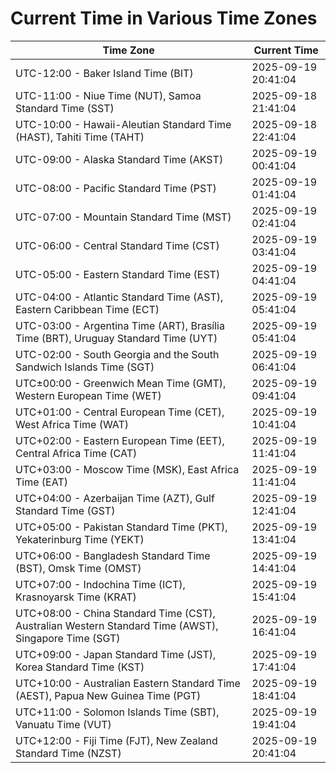 # Current Time in Various Time Zones

| Time Zone | Current Time |
|-----------|--------------|
| UTC-12:00 - Baker Island Time (BIT) | 2025-09-19 20:41:04 |
| UTC-11:00 - Niue Time (NUT), Samoa Standard Time (SST) | 2025-09-18 21:41:04 |
| UTC-10:00 - Hawaii-Aleutian Standard Time (HAST), Tahiti Time (TAHT) | 2025-09-18 22:41:04 |
| UTC-09:00 - Alaska Standard Time (AKST) | 2025-09-19 00:41:04 |
| UTC-08:00 - Pacific Standard Time (PST) | 2025-09-19 01:41:04 |
| UTC-07:00 - Mountain Standard Time (MST) | 2025-09-19 02:41:04 |
| UTC-06:00 - Central Standard Time (CST) | 2025-09-19 03:41:04 |
| UTC-05:00 - Eastern Standard Time (EST) | 2025-09-19 04:41:04 |
| UTC-04:00 - Atlantic Standard Time (AST), Eastern Caribbean Time (ECT) | 2025-09-19 05:41:04 |
| UTC-03:00 - Argentina Time (ART), Brasília Time (BRT), Uruguay Standard Time (UYT) | 2025-09-19 05:41:04 |
| UTC-02:00 - South Georgia and the South Sandwich Islands Time (SGT) | 2025-09-19 06:41:04 |
| UTC±00:00 - Greenwich Mean Time (GMT), Western European Time (WET) | 2025-09-19 09:41:04 |
| UTC+01:00 - Central European Time (CET), West Africa Time (WAT) | 2025-09-19 10:41:04 |
| UTC+02:00 - Eastern European Time (EET), Central Africa Time (CAT) | 2025-09-19 11:41:04 |
| UTC+03:00 - Moscow Time (MSK), East Africa Time (EAT) | 2025-09-19 11:41:04 |
| UTC+04:00 - Azerbaijan Time (AZT), Gulf Standard Time (GST) | 2025-09-19 12:41:04 |
| UTC+05:00 - Pakistan Standard Time (PKT), Yekaterinburg Time (YEKT) | 2025-09-19 13:41:04 |
| UTC+06:00 - Bangladesh Standard Time (BST), Omsk Time (OMST) | 2025-09-19 14:41:04 |
| UTC+07:00 - Indochina Time (ICT), Krasnoyarsk Time (KRAT) | 2025-09-19 15:41:04 |
| UTC+08:00 - China Standard Time (CST), Australian Western Standard Time (AWST), Singapore Time (SGT) | 2025-09-19 16:41:04 |
| UTC+09:00 - Japan Standard Time (JST), Korea Standard Time (KST) | 2025-09-19 17:41:04 |
| UTC+10:00 - Australian Eastern Standard Time (AEST), Papua New Guinea Time (PGT) | 2025-09-19 18:41:04 |
| UTC+11:00 - Solomon Islands Time (SBT), Vanuatu Time (VUT) | 2025-09-19 19:41:04 |
| UTC+12:00 - Fiji Time (FJT), New Zealand Standard Time (NZST) | 2025-09-19 20:41:04 |
